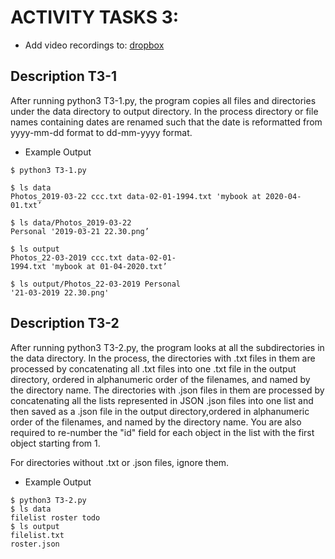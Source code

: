 # ACTIVITY TASKS 3:

- Add video recordings to: [dropbox](https://www.dropbox.com/request/sBLPVGqSBlgRB5Cke01a)


## Description T3-1

After running python3 T3-1.py, the program copies all files and  directories under the data directory to output directory. In the process directory or file names containing dates are renamed such that the date is reformatted from yyyy-mm-dd format to dd-mm-yyyy format.

* Example Output 

```
$ python3 T3-1.py 

$ ls data 
Photos_2019-03-22 ccc.txt data-02-01-1994.txt 'mybook at 2020-04-01.txt’ 

$ ls data/Photos_2019-03-22 
Personal '2019-03-21 22.30.png’ 

$ ls output 
Photos_22-03-2019 ccc.txt data-02-01-
1994.txt 'mybook at 01-04-2020.txt’ 

$ ls output/Photos_22-03-2019 Personal 
'21-03-2019 22.30.png'
```


## Description T3-2

After running python3 T3-2.py, the program looks at all the subdirectories in the data directory. In the process, the directories with .txt files in them are processed by concatenating all .txt files into one .txt file in the output directory, ordered in alphanumeric order of the filenames, and named by the directory name. The directories with .json files in them are processed by concatenating all the lists represented in JSON .json files into one list and then saved as a .json file in the output directory,ordered in alphanumeric order of the filenames, and named by the directory name. You are also required to re-number the "id" field for each object in the list with the first object starting from 1.

For directories without .txt or .json files, ignore them.

* Example Output 
```
$ python3 T3-2.py 
$ ls data 
filelist roster todo 
$ ls output 
filelist.txt 
roster.json
```
